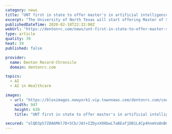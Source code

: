 ```yaml
---
category: news
title: "UNT first in state to offer master's in artificial intelligence"
excerpt: "The University of North Texas will start offering Master of Science degrees in artificial intelligence this fall. The new program was developed because of the growth of the AI field that now touches transportation, health care, cybersecurity and more sectors of the economy. The program will be one of only a few programs nationwide and ..."
publishedDateTime: 2020-02-18T22:32:00Z
webUrl: "https://dentonrc.com/news/unt-first-in-state-to-offer-master-s-in-artificial/article_308ccef6-1e0b-57d3-8d20-3ddca5fbb5a2.html"
type: article
quality: 39
heat: 39
published: false

provider:
  name: Denton Record-Chronicle
  domain: dentonrc.com

topics:
  - AI
  - AI in Healthcare

images:
  - url: "https://bloximages.newyork1.vip.townnews.com/dentonrc.com/content/tncms/assets/v3/editorial/d/18/d18be507-b9e7-57f6-930f-11a096e5e64f/5e4c491d998b5.image.jpg?resize=947%2C630"
    width: 947
    height: 630
    title: "UNT first in state to offer master's in artificial intelligence"

secured: "olQD3pS7Z8A6Mkl7D+5Cb/JAt+IZDyxXO0bwLTaBEafjDB1L4Cp4hnmVa8nBCFDj9ehmJBRho33QD6n/Tvdc4zYTiEkWrwIkKWgu/9qr4gDWPU1qek0I9r4NihnIMWiNwhnc66qOMFTmiMuRTRwP8yP91i72ZzhAZTSzieRWTzt6HWPxs53GwRfONdHiIhZfZbOEoDecAyjkDf/J1Owgr+tqlVPGDu5ql/WpJZ7a4FzjeUBwiCeNQhXRXJ8r3hdVwjLnoGiN6dIzisrLhXMmfqMSfBkykHIuHkTWXPfYIBB/W4jFAbDQqygh8//3GxzE;uOFw6WRn5nyHjgruuI3xiA=="
---
```


